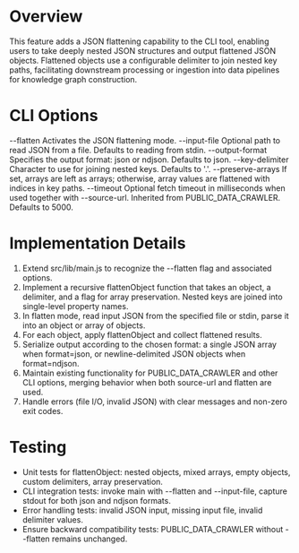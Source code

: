 # Overview
This feature adds a JSON flattening capability to the CLI tool, enabling users to take deeply nested JSON structures and output flattened JSON objects. Flattened objects use a configurable delimiter to join nested key paths, facilitating downstream processing or ingestion into data pipelines for knowledge graph construction.

# CLI Options
--flatten                Activates the JSON flattening mode.
--input-file <path>      Optional path to read JSON from a file. Defaults to reading from stdin.
--output-format <fmt>    Specifies the output format: json or ndjson. Defaults to json.
--key-delimiter <char>   Character to use for joining nested keys. Defaults to '.'.
--preserve-arrays        If set, arrays are left as arrays; otherwise, array values are flattened with indices in key paths.
--timeout <ms>           Optional fetch timeout in milliseconds when used together with --source-url. Inherited from PUBLIC_DATA_CRAWLER. Defaults to 5000.

# Implementation Details
1. Extend src/lib/main.js to recognize the --flatten flag and associated options.
2. Implement a recursive flattenObject function that takes an object, a delimiter, and a flag for array preservation. Nested keys are joined into single-level property names.
3. In flatten mode, read input JSON from the specified file or stdin, parse it into an object or array of objects.
4. For each object, apply flattenObject and collect flattened results.
5. Serialize output according to the chosen format: a single JSON array when format=json, or newline-delimited JSON objects when format=ndjson.
6. Maintain existing functionality for PUBLIC_DATA_CRAWLER and other CLI options, merging behavior when both source-url and flatten are used.
7. Handle errors (file I/O, invalid JSON) with clear messages and non-zero exit codes.

# Testing
- Unit tests for flattenObject: nested objects, mixed arrays, empty objects, custom delimiters, array preservation.
- CLI integration tests: invoke main with --flatten and --input-file, capture stdout for both json and ndjson formats.
- Error handling tests: invalid JSON input, missing input file, invalid delimiter values.
- Ensure backward compatibility tests: PUBLIC_DATA_CRAWLER without --flatten remains unchanged.